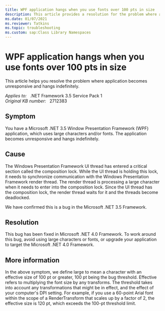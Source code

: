 ```yaml
---
title: WPF application hangs when you use fonts over 100 pts in size
description: This article provides a resolution for the problem where application becomes unresponsive and hangs indefinitely.
ms.date: 01/07/2021
ms.reviewer: Tatkins
ms.topic: troubleshooting
ms.custom: sap:Class Library Namespaces
---
```

# WPF application hangs when you use fonts over 100 pts in size

This article helps you resolve the problem where application becomes unresponsive and hangs indefinitely.

_Applies to:_ &nbsp; .NET Framework 3.5 Service Pack 1  
_Original KB number:_ &nbsp; 2712383

## Symptom

You have a Microsoft .NET 3.5 Window Presentation Framework (WPF) application, which uses large characters and/or fonts. The application becomes unresponsive and hangs indefinitely.

## Cause

The Windows Presentation Framework UI thread has entered a critical section called the composition lock. While the UI thread is holding this lock, it needs to synchronize communication with the Windows Presentation Framework render thread. The render thread is processing a large character when it needs to enter into the composition lock. Since the UI thread has the composition lock, the render thread waits for it and the threads become deadlocked.

We have confirmed this is a bug in the Microsoft .NET 3.5 Framework.

## Resolution

This bug has been fixed in Microsoft .NET 4.0 Framework. To work around this bug, avoid using large characters or fonts, or upgrade your application to target the Microsoft .NET 4.0 Framework.

## More information

In the above symptom, we define large to mean a character with an effective size of 100 pt or greater, 100 pt being the bug threshold. Effective refers to multiplying the font size by any transforms. The threshold takes into account any transformations that might be in effect, and the effect of your computer's DPI setting. For example, if you use a 60-point Arial font within the scope of a RenderTransform that scales up by a factor of 2, the effective size is 120 pt, which exceeds the 100-pt threshold limit.
